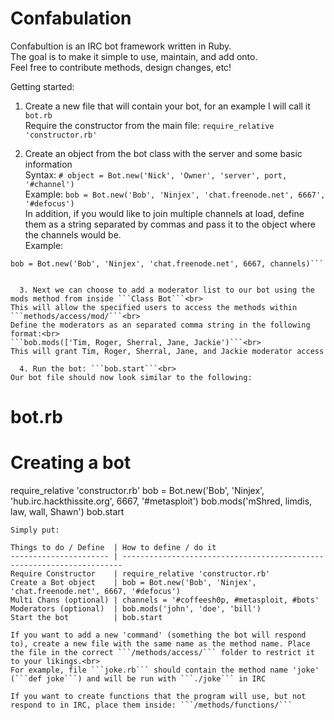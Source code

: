 Confabulation
=============

Confabultion is an IRC bot framework written in Ruby.<br>
The goal is to make it simple to use, maintain, and add onto.<br>
Feel free to contribute methods, design changes, etc!

Getting started:

  1. Create a new file that will contain your bot, for an example I will call it ```bot.rb```<br>
Require the constructor from the main file: ```require_relative 'constructor.rb'```


  2. Create an object from the bot class with the server and some basic information<br>
Syntax:  ```# object = Bot.new('Nick', 'Owner', 'server', port, '#channel')```<br>
Example: ```bob = Bot.new('Bob', 'Ninjex', 'chat.freenode.net', 6667', '#defocus')```<br>
In addition, if you would like to join multiple channels at load, define them as a string separated by commas and pass it to the object where the channels would be.<br>
Example:<br>
```channels = '#coffeesh0p, #metasploit, #bots'
bob = Bot.new('Bob', 'Ninjex', 'chat.freenode.net', 6667, channels)``` 


  3. Next we can choose to add a moderator list to our bot using the mods method from inside ```Class Bot```<br>
This will allow the specified users to access the methods within ```methods/access/mod/```<br>
Define the moderators as an separated comma string in the following format:<br>
```bob.mods(['Tim, Roger, Sherral, Jane, Jackie')```<br>
This will grant Tim, Roger, Sherral, Jane, and Jackie moderator access

  4. Run the bot: ```bob.start```<br>
Our bot file should now look similar to the following:
```
# bot.rb
# Creating a bot
require_relative 'constructor.rb'
bob = Bot.new('Bob', 'Ninjex', 'hub.irc.hackthissite.org', 6667, '#metasploit')
bob.mods('mShred, limdis, law, wall, Shawn')
bob.start
```
Simply put:

Things to do / Define  | How to define / do it
---------------------- | ----------------------------------------------------------------------
Require Constructor    | require_relative 'constructor.rb'
Create a Bot object    | bob = Bot.new('Bob', 'Ninjex', 'chat.freenode.net', 6667, '#defocus')
Multi Chans (optional) | channels = '#coffeesh0p, #metasploit, #bots'
Moderators (optional)  | bob.mods('john', 'doe', 'bill')
Start the bot          | bob.start

If you want to add a new 'command' (something the bot will respond to), create a new file with the same name as the method name. Place the file in the correct ```/methods/access/``` folder to restrict it to your likings.<br>
For example, file ```joke.rb``` should contain the method name 'joke' (```def joke```) and will be run with ```./joke``` in IRC

If you want to create functions that the program will use, but not respond to in IRC, place them inside: ```/methods/functions/```
